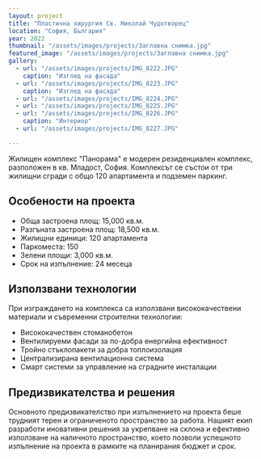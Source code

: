 ```yaml
---
layout: project
title: "Пластична хирургия Св. Николай Чудотворец"
location: "София, България"
year: 2022
thumbnail: "/assets/images/projects/Заглавна снимка.jpg"
featured_image: "/assets/images/projects/Заглавна снимка.jpg"
gallery:
  - url: "/assets/images/projects/IMG_8222.JPG"
    caption: "Изглед на фасада"
  - url: "/assets/images/projects/IMG_8223.JPG"
    caption: "Изглед на фасада"
  - url: "/assets/images/projects/IMG_8224.JPG"
  - url: "/assets/images/projects/IMG_8225.JPG"
  - url: "/assets/images/projects/IMG_8226.JPG"
    caption: "Интериор"
  - url: "/assets/images/projects/IMG_8227.JPG"

---
```


Жилищен комплекс "Панорама" е модерен резиденциален комплекс, разположен в кв. Младост, София. Комплексът се състои от три жилищни сгради с общо 120 апартамента и подземен паркинг.

## Особености на проекта

- Обща застроена площ: 15,000 кв.м.
- Разгъната застроена площ: 18,500 кв.м.
- Жилищни единици: 120 апартамента
- Паркоместа: 150
- Зелени площи: 3,000 кв.м.
- Срок на изпълнение: 24 месеца

## Използвани технологии

При изграждането на комплекса са използвани висококачествени материали и съвременни строителни технологии:

- Висококачествен стоманобетон
- Вентилируеми фасади за по-добра енергийна ефективност
- Тройно стъклопакети за добра топлоизолация
- Централизирана вентилационна система
- Смарт системи за управление на сградните инсталации

## Предизвикателства и решения

Основното предизвикателство при изпълнението на проекта беше трудният терен и ограниченото пространство за работа. Нашият екип разработи иновативни решения за укрепване на склона и ефективно използване на наличното пространство, което позволи успешното изпълнение на проекта в рамките на планирания бюджет и срок.
